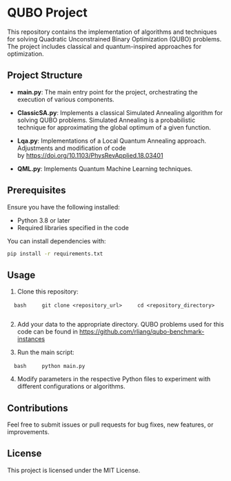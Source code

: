 # QUBO Project

This repository contains the implementation of algorithms and techniques for solving Quadratic Unconstrained Binary Optimization (QUBO) problems. The project includes classical and quantum-inspired approaches for optimization.

## Project Structure

- **main.py**: The main entry point for the project, orchestrating the execution of various components.

- **ClassicSA.py**: Implements a classical Simulated Annealing algorithm for solving QUBO problems. Simulated Annealing is a probabilistic technique for approximating the global optimum of a given function.

- **Lqa.py**: Implementations of a Local Quantum Annealing approach. Adjustments and modification of code by https://doi.org/10.1103/PhysRevApplied.18.03401

- **QML.py**: Implements Quantum Machine Learning techniques.

## Prerequisites

Ensure you have the following installed:

- Python 3.8 or later
- Required libraries specified in the code

You can install dependencies with:

```bash
pip install -r requirements.txt
```

## Usage

1. Clone this repository:

    ```bash
    git clone <repository_url>
    cd <repository_directory>
    ```

2. Add your data to the appropriate directory. QUBO problems used for this code can be found in https://github.com/rliang/qubo-benchmark-instances

3. Run the main script:

    ```bash
    python main.py
    ```

4. Modify parameters in the respective Python files to experiment with different configurations or algorithms.

## Contributions

Feel free to submit issues or pull requests for bug fixes, new features, or improvements.

## License

This project is licensed under the MIT License.

